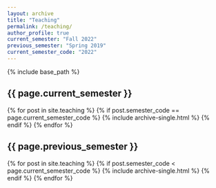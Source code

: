 ```yaml
---
layout: archive
title: "Teaching"
permalink: /teaching/
author_profile: true
current_semester: "Fall 2022"
previous_semester: "Spring 2019"
current_semester_code: "2022"
---
```

{% include base_path %}

## {{ page.current_semester }}

{% for post in site.teaching %}
  {% if post.semester_code == page.current_semester_code %}
    {% include archive-single.html %}
  {% endif %}
{% endfor %}

## {{ page.previous_semester }}

{% for post in site.teaching %}
  {% if post.semester_code < page.current_semester_code %}
    {% include archive-single.html %}
  {% endif %}
{% endfor %}

<!--
## Previous Semesters

## @ Old Dominion University

* CS 432/532 - Web Science ([Spring 2018](/teaching/2018-spring-cs-432-532)/[2019](/teaching/2019-spring-cs-432-532))
-->